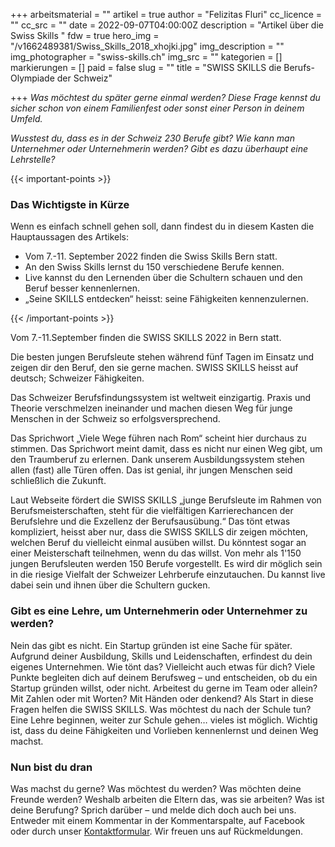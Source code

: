 +++
arbeitsmaterial = ""
artikel = true
author = "Felizitas Fluri"
cc_licence = ""
cc_src = ""
date = 2022-09-07T04:00:00Z
description = "Artikel über die Swiss Skills "
fdw = true
hero_img = "/v1662489381/Swiss_Skills_2018_xhojki.jpg"
img_description = ""
img_photographer = "swiss-skills.ch"
img_src = ""
kategorien = []
markierungen = []
paid = false
slug = ""
title = "SWISS SKILLS die Berufs-Olympiade der Schweiz"

+++
_Was möchtest du später gerne einmal werden? Diese Frage kennst du sicher schon von einem Familienfest oder sonst einer Person in deinem Umfeld._

_Wusstest du, dass es in der Schweiz 230 Berufe gibt? Wie kann man Unternehmer oder Unternehmerin werden? Gibt es dazu überhaupt eine Lehrstelle?_

{{< important-points >}} <h3>Das Wichtigste in Kürze</h3>

<p>Wenn es einfach schnell gehen soll, dann findest du in diesem Kasten die Hauptaussagen des Artikels:</p>

<ul>

<li>Vom 7.-11. September 2022 finden die Swiss Skills Bern statt.</li>

<li>An den Swiss Skills lernst du 150 verschiedene Berufe kennen.</li>

<li>Live kannst du den Lernenden über die Schultern schauen und den Beruf besser kennenlernen.</li>

<li>„Seine SKILLS entdecken“ heisst: seine Fähigkeiten kennenzulernen.</li>

</ul> {{< /important-points >}}

Vom 7.-11.September finden die SWISS SKILLS 2022 in Bern statt.

Die besten jungen Berufsleute stehen während fünf Tagen im Einsatz und zeigen dir den Beruf, den sie gerne machen. SWISS SKILLS heisst auf deutsch; Schweizer Fähigkeiten.

Das Schweizer Berufsfindungssystem ist weltweit einzigartig. Praxis und Theorie verschmelzen ineinander und machen diesen Weg für junge Menschen in der Schweiz so erfolgsversprechend.

Das Sprichwort „Viele Wege führen nach Rom“ scheint hier durchaus zu stimmen. Das Sprichwort meint damit, dass es nicht nur einen Weg gibt, um den Traumberuf zu erlernen. Dank unserem Ausbildungssystem stehen allen (fast) alle Türen offen. Das ist genial, ihr jungen Menschen seid schließlich die Zukunft.

Laut Webseite fördert die SWISS SKILLS „junge Berufsleute im Rahmen von Berufsmeisterschaften, steht für die vielfältigen Karrierechancen der Berufslehre und die Exzellenz der Berufsausübung.“ Das tönt etwas kompliziert, heisst aber nur, dass die SWISS SKILLS dir zeigen möchten, welchen Beruf du vielleicht einmal ausüben willst. Du könntest sogar an einer Meisterschaft teilnehmen, wenn du das willst. Von mehr als 1'150 jungen Berufsleuten werden 150 Berufe vorgestellt. Es wird dir möglich sein in die riesige Vielfalt der Schweizer Lehrberufe einzutauchen. Du kannst live dabei sein und ihnen über die Schultern gucken.

### Gibt es eine Lehre, um Unternehmerin oder Unternehmer zu werden?

Nein das gibt es nicht. Ein Startup gründen ist eine Sache für später. Aufgrund deiner Ausbildung, Skills und Leidenschaften, erfindest du dein eigenes Unternehmen. Wie tönt das? Vielleicht auch etwas für dich? Viele Punkte begleiten dich auf deinem Berufsweg – und entscheiden, ob du ein Startup gründen willst, oder nicht. Arbeitest du gerne im Team oder allein? Mit Zahlen oder mit Worten? Mit Händen oder denkend? Als Start in diese Fragen helfen die SWISS SKILLS. Was möchtest du nach der Schule tun? Eine Lehre beginnen, weiter zur Schule gehen… vieles ist möglich. Wichtig ist, dass du deine Fähigkeiten und Vorlieben kennenlernst und deinen Weg machst.

### Nun bist du dran

Was machst du gerne? Was möchtest du werden? Was möchten deine Freunde werden? Weshalb arbeiten die Eltern das, was sie arbeiten? Was ist deine Berufung? Sprich darüber – und melde dich doch auch bei uns. Entweder mit einem Kommentar in der Kommentarspalte, auf Facebook oder durch unser [Kontaktformular](https://www.chinderzytig.ch/kontakt/). Wir freuen uns auf Rückmeldungen.
